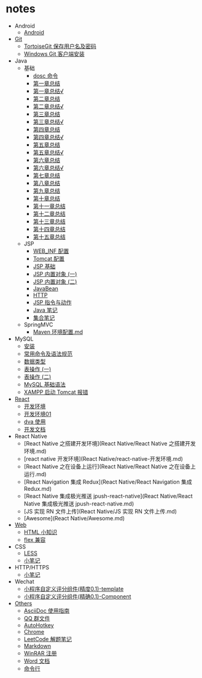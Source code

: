 # notes

* Android
  * [Android](Android/Android.md)
* [Git](Git/README.md)
  * [TortoiseGit 保存用户名及密码](Git/TortoiseGit-保存用户名及密码.md)
  * [Windows Git 客户端安装](Git/Windows-Git-客户端安装.md)
* Java
  * 基础
    * [dosc 命令](Java/基础/dosc命令.md)
    * [第一章总结](Java/基础/第一章总结.md)
    * [第一章总结√](Java/基础/第一章总结√.md)
    * [第二章总结](Java/基础/第二章总结.md)
    * [第二章总结√](Java/基础/第二章总结√.md)
    * [第三章总结](Java/基础/第三章总结.md)
    * [第三章总结√](Java/基础/第三章总结√.md)
    * [第四章总结](Java/基础/第四章总结.md)
    * [第四章总结√](Java/基础/第四章总结√.md)
    * [第五章总结](Java/基础/第五章总结.md)
    * [第五章总结√](Java/基础/第五章总结√.md)
    * [第六章总结](Java/基础/第六章总结.md)
    * [第六章总结√](Java/基础/第六章总结√.md)
    * [第七章总结](Java/基础/第七章总结.md)
    * [第八章总结](Java/基础/第八章总结.md)
    * [第九章总结](Java/基础/第九章总结.md)
    * [第十章总结](Java/基础/第十章总结.md)
    * [第十一章总结](Java/基础/第十一章总结.md)
    * [第十二章总结](Java/基础/第十二章总结.md)
    * [第十三章总结](Java/基础/第十三章总结.md)
    * [第十四章总结](Java/基础/第十四章总结.md)
    * [第十五章总结](Java/基础/第十五章总结.md)
  * JSP
    * [WEB\_INF 配置](Java/JSP/1-WEB_INF配置.md)
    * [Tomcat 配置](Java/JSP/2-Tomcat配置.md)
    * [JSP 基础](Java/JSP/3-JSP基础.md)
    * [JSP 内置对象 \(一\) ](Java/JSP/4-JSP内置对象.md)
    * [JSP 内置对象 \(二\) ](Java/JSP/4-JSP内置对象2.md)
    * [JavaBean](Java/JSP/5-JavaBean.md)
    * [HTTP](Java/JSP/6-HTTP.md)
    * [JSP 指令与动作](Java/JSP/7-JSP指令与动作.md)
    * [Java 笔记](Java/JSP/Java笔记.md)
    * [集合笔记](Java/JSP/集合笔记.md)
  * SpringMVC
    * [Maven 环境配置.md](Java/SpringMVC/01-Maven环境配置.md)
* MySQL
  * [安装](MySQL/01-MySQL安装.md)
  * [常用命令及语法规范](MySQL/02-MySQL常用命令及语法规范.md)
  * [数据类型](MySQL/03-MySQL数据类型.md)
  * [表操作 \(一\) ](MySQL/04-表操作.md)
  * [表操作 \(二\) ](MySQL/05-表操作2.md)
  * [MySQL 基础语法](MySQL/MySQL基础语法.md)
  * [XAMPP 启动 Tomcat 报错](MySQL/XAMPP启动Tomcat报错.md)
* [React](React/README.md)
  * [开发环境](React/开发环境.md)
  * [开发环境01](React/开发环境01.md)
  * [dva 使用](React/dva使用.md)
  * [开发文档](React/开发文档.md)
* React Native
  * [React Native 之搭建开发环境](React Native/React Native 之搭建开发环境.md)
  * [react native 开发环境](React Native/react-native-开发环境.md)
  * [React Native 之在设备上运行](React Native/React Native 之在设备上运行.md)
  * [React Navigation 集成 Redux](React Native/React Navigation 集成 Redux.md)
  * [React Native 集成极光推送 jpush-react-native](React Native/React Native 集成极光推送 jpush-react-native.md)
  * [JS 实现 RN 文件上传](React Native/JS 实现 RN 文件上传.md)
  * [Awesome](React Native/Awesome.md)
* [Web](Web/README.md)
  * [HTML 小知识](Web/HTML.md)
  * [flex 兼容](Web/flex-兼容.md)
* CSS
  * [LESS](CSS/LESS.md)
  * [小笔记](CSS/notes.md)
* HTTP/HTTPS
  * [小笔记](HTTP/notes.md)
* Wechat
  * [小程序自定义评分组件\(精度0.1\)-template](Wechat/template-rating.md)
  * [小程序自定义评分组件\(精确0.1\)-Component](Wechat/component-rating.md)
* [Others](Others.md)
  * [AsciiDoc 使用指南](Others/AsciiDoc-使用指南.adoc)
  * [QQ 群文件](Others/QQ群文件.md)
  * [AutoHotkey](Others/AutoHotkey.md)
  * [Chrome](Others/Chrome.md)
  * [LeetCode 解题笔记](Others/LeetCode-解题笔记.md)
  * [Markdown](Others/Markdown.md)
  * [WinRAR 注册](Others/WinRAR-注册.md)
  * [Word 文档](Others/Word-文档.md)
  * [命令行](Others/Shell.md)
